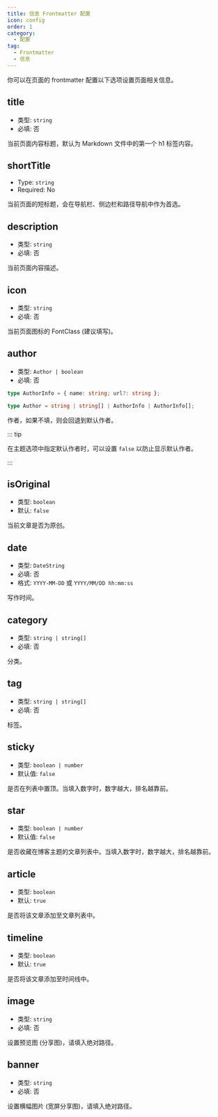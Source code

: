 ```yaml
---
title: 信息 Frontmatter 配置
icon: config
order: 1
category:
  - 配置
tag:
  - Frontmatter
  - 信息
---
```


你可以在页面的 frontmatter 配置以下选项设置页面相关信息。

## title

- 类型: `string`
- 必填: 否

当前页面内容标题，默认为 Markdown 文件中的第一个 h1 标签内容。

## shortTitle

- Type: `string`
- Required: No

当前页面的短标题，会在导航栏、侧边栏和路径导航中作为首选。

## description

- 类型: `string`
- 必填: 否

当前页面内容描述。

## icon

- 类型: `string`
- 必填: 否

当前页面图标的 FontClass (建议填写)。

## author

- 类型: `Author | boolean`
- 必填: 否

```ts
type AuthorInfo = { name: string; url?: string };

type Author = string | string[] | AuthorInfo | AuthorInfo[];
```

作者，如果不填，则会回退到默认作者。

::: tip

在主题选项中指定默认作者时，可以设置 `false` 以防止显示默认作者。

:::

## isOriginal

- 类型: `boolean`
- 默认: `false`

当前文章是否为原创。

## date

- 类型: `DateString`
- 必填: 否
- 格式: `YYYY-MM-DD` 或 `YYYY/MM/DD hh:mm:ss`

写作时间。

## category

- 类型: `string | string[]`
- 必填: 否

分类。

## tag

- 类型: `string | string[]`
- 必填: 否

标签。

## sticky

- 类型: `boolean | number`
- 默认值: `false`

是否在列表中置顶。当填入数字时，数字越大，排名越靠前。

## star

- 类型: `boolean | number`
- 默认值: `false`

是否收藏在博客主题的文章列表中。当填入数字时，数字越大，排名越靠前。

## article

- 类型: `boolean`
- 默认: `true`

是否将该文章添加至文章列表中。

## timeline

- 类型: `boolean`
- 默认: `true`

是否将该文章添加至时间线中。

## image

- 类型: `string`
- 必填: 否

设置预览图 (分享图)，请填入绝对路径。

## banner

- 类型: `string`
- 必填: 否

设置横幅图片 (宽屏分享图)，请填入绝对路径。
